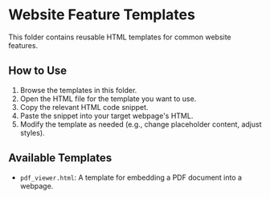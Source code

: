 # Website Feature Templates

This folder contains reusable HTML templates for common website features.

## How to Use

1. Browse the templates in this folder.
2. Open the HTML file for the template you want to use.
3. Copy the relevant HTML code snippet.
4. Paste the snippet into your target webpage's HTML.
5. Modify the template as needed (e.g., change placeholder content, adjust styles).

## Available Templates

- `pdf_viewer.html`: A template for embedding a PDF document into a webpage.
